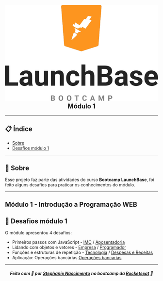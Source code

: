 <h2 align="center">
    <img src="wallpapper.png">
    <br>
    <b> Módulo 1</b> 
    </br>
</h2>

---

## 📋 Índice

- [Sobre](#sobre)
- [Desafios módulo  1](#desafio)

---
<a id="sobre"></a>
## 🔖 Sobre

Esse projeto faz parte das atividades do curso <strong>Bootcamp LaunchBase</strong>, foi feito alguns desafios para praticar os conhecimentos do módulo.

---
<h2 aling="center">      
    Módulo 1 - Introdução a Programação WEB
</h2> 

<a id="desafio"></a>
## 🚀 Desafios módulo 1

O módulo apresentou 4 desafios:

- Primeiros passos com JavaScript - [IMC](./modulo01/imc.js) / [Aposentadoria](modulo01/aposentadoria.js)
- Lidando com objetos e vetores - [Empresa](empresa.js) / [Programador](programador.js)
- Funções e estruturas de repetição - [Tecnologia](tecnologia.js) / [Despesas e Receitas](despesas_receita.js)
- Aplicação: Operações bancárias [Operações bancarias](operacoes_bancarias.js)


---

<h5 align="center">
    Feito com 💜 por <a href="https://www.linkedin.com/in/stephanie-nascimento-71ab51152/" target="_blank">Stephanie Nascimento</a> no bootcamp da <a href="https://rocketseat.com.br/" target="_blank">Rocketseat</a> 🚀
</h5>
